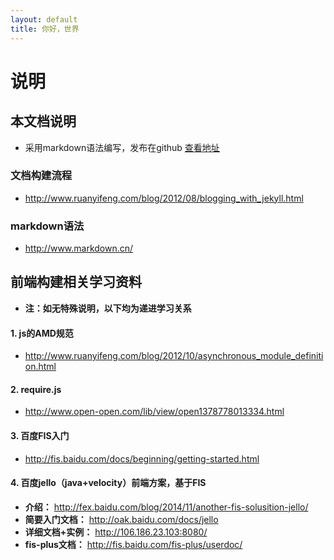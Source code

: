 ```yaml
---
layout: default
title: 你好，世界
---
```


# 说明

## 本文档说明
*	采用markdown语法编写，发布在github [查看地址](http://findever.github.io/mall_doc)

### 文档构建流程
*	http://www.ruanyifeng.com/blog/2012/08/blogging_with_jekyll.html

### markdown语法
*	http://www.markdown.cn/

## 前端构建相关学习资料

*	**注：如无特殊说明，以下均为递进学习关系**

#### 1. js的AMD规范
*	http://www.ruanyifeng.com/blog/2012/10/asynchronous_module_definition.html

#### 2. require.js
*	http://www.open-open.com/lib/view/open1378778013334.html

#### 3. 百度FIS入门
*	http://fis.baidu.com/docs/beginning/getting-started.html

#### 4. 百度jello（java+velocity）前端方案，基于FIS
*	__介绍：__
		http://fex.baidu.com/blog/2014/11/another-fis-solusition-jello/
*	__简要入门文档：__
		http://oak.baidu.com/docs/jello
*	__详细文档+实例：__
		http://106.186.23.103:8080/
*	__fis-plus文档：__
		http://fis.baidu.com/fis-plus/userdoc/
